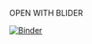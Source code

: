 OPEN WITH BLIDER

[![Binder](https://mybinder.org/badge_logo.svg)](https:\\github.com\YuLe33\Final-Project-df_full_premierleague)
